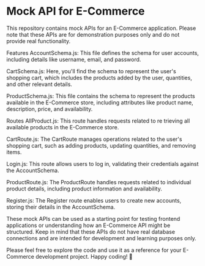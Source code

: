 # Mock API for E-Commerce

This repository contains mock APIs for an E-Commerce application. Please note that these APIs are for demonstration purposes only and do not provide real functionality.

Features
AccountSchema.js: This file defines the schema for user accounts, including details like username, email, and password.

CartSchema.js: Here, you'll find the schema to represent the user's shopping cart, which includes the products added by the user, quantities, and other relevant details.

ProductSchema.js: This file contains the schema to represent the products available in the E-Commerce store, including attributes like product name, description, price, and availability.
 
Routes
AllProduct.js: This route handles requests related to re trieving all available products in the E-Commerce store.
 
CartRoute.js: The CartRoute manages operations related to the user's shopping cart, such as adding products, updating quantities, and removing items. 

Login.js: This route allows users to log in, validating their credentials against the AccountSchema.

ProductRoute.js: The ProductRoute handles requests related to individual product details, including product information and availability.

Register.js: The Register route enables users to create new accounts, storing their details in the AccountSchema.

These mock APIs can be used as a starting point for testing frontend applications or understanding how an E-Commerce API might be structured. Keep in mind that these APIs do not have real database connections and are intended for development and learning purposes only.

Please feel free to explore the code and use it as a reference for your E-Commerce development project. Happy coding! 🚀
